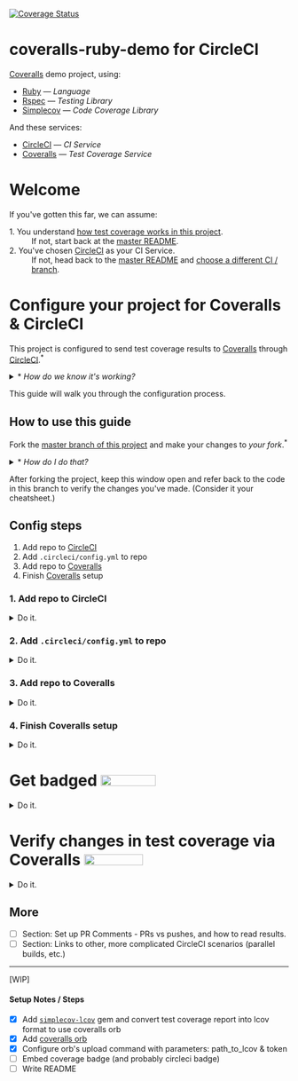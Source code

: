 [![Coverage Status](https://coveralls.io/repos/github/afinetooth/coveralls-demo-ruby/badge.svg?branch=travis)](https://coveralls.io/github/afinetooth/coveralls-demo-ruby?branch=travis)

# coveralls-ruby-demo for CircleCI

[Coveralls](https://coveralls.io/) demo project, using:

* [Ruby](https://www.ruby-lang.org/) — *Language*
* [Rspec](https://rspec.info/) — *Testing Library*
* [Simplecov](https://github.com/colszowka/simplecov) — *Code Coverage Library*

And these services:

* [CircleCI](https://circleci.com/) — *CI Service*
* [Coveralls](https://coveralls.io/) — *Test Coverage Service*

# Welcome

If you've gotten this far, we can assume:

<dl>
  <dt>1. You understand <a href="https://github.com/afinetooth/coveralls-demo-ruby#1-understand-test-coverage-in-this-project">how test coverage works in this project</a>.</dt>
  <dd>If not, start back at the <a href="https://github.com/afinetooth/coveralls-demo-ruby">master README</a>.</dd>

  <dt>2. You've chosen <a href="https://circleci.com/">CircleCI</a> as your CI Service.</dt>
  <dd>If not, head back to the <a href="https://github.com/afinetooth/coveralls-demo-ruby">master README</a> and <a href="https://github.com/afinetooth/coveralls-demo-ruby#which-ci-service-will-you-use">choose a different CI / branch</a>.</dd>
</dl>

# Configure your project for Coveralls & CircleCI

This project is configured to send test coverage results to [Coveralls](https://coveralls.io/) through [CircleCI](https://circleci.com/).<sup>*</sup>

<details>
   <summary>* <em>How do we know it's working?</em></summary>

---

Notice the Coveralls badge at the top of the page:

[![Coverage Status](https://coveralls.io/repos/github/afinetooth/coveralls-demo-ruby/badge.svg?branch=travis)](https://coveralls.io/github/afinetooth/coveralls-demo-ruby?branch=travis)

That tells us we're configured correctly and successfully receiving coverage reports back from [Coveralls](https://coveralls.io/).

---

</details>

This guide will walk you through the configuration process.

## How to use this guide

Fork the [master branch of this project](https://github.com/afinetooth/coveralls-demo-ruby/tree/master) and make your changes to *your fork*.<sup>*</sup>

<details>
   <summary>* <em>How do I do that?</em></summary>

---

<details>
   <summary><strong>1. Fork the project</strong></summary>

---

Click the __Fork__ button:

![fork-this-project.png](../media/media/fork-this-project.png)

GitHub will tell you it's working on your fork:

![forking-this-project.png](../media/media/forking-this-project.png)

When it's done, you'll see a new repo that looks just like the original, called `coveralls-demo-ruby`, only now you'll notice it belongs to you:

![you-forked-this-project.png](../media/media/you-forked-this-project.png)

---

</details>

<details>
   <summary><strong>2. Clone the project</strong></summary>

---


Click the __Clone or download__ button, then click the __Clipboard icon__ to copy the URL:

![clone-this-project.png](../media/media/clone-this-project.png)

Now go to your terminal and enter the clone command:

```
git clone git@github.com:<your-github-username>/coveralls-demo-ruby.git
```

Your results should look something like this:

```
Cloning into 'coveralls-demo-ruby'...
Enter passphrase for key '/Users/jameskessler/.ssh/id_rsa':
remote: Enumerating objects: 66, done.
remote: Counting objects: 100% (66/66), done.
remote: Compressing objects: 100% (66/66), done.
remote: Total 543 (delta 40), reused 0 (delta 0), pack-reused 477
Receiving objects: 100% (543/543), 2.51 MiB | 3.05 MiB/s, done.
Resolving deltas: 100% (335/335), done.
```

Great. Now you have a working copy of the project on your local machine.

---

</details>

<details>
   <summary><strong>3. Create a new working branch</strong></summary>

---

Change directories into the project directory:

```
cd coveralls-demo-ruby/
```

And create the new working branch:

*(Call the new branch whatever you wish, for instance: `circle-ci`.)*

```
git checkout -b circle-ci
```

Great. Now you're in a working branch where you can make changes to your own copy of this repo.

You're ready to continue with this guide.

</details>

---

</details>

After forking the project, keep this window open and refer back to the code in this branch to verify the changes you've made. (Consider it your cheatsheet.)

## Config steps

1. Add repo to [CircleCI](https://circleci.com/)
2. Add `.circleci/config.yml` to repo
3. Add repo to [Coveralls](https://coveralls.io/)
4. Finish [Coveralls](https://coveralls.io/) setup

### 1. Add repo to CircleCI

<details>
   <summary>Do it. </summary>

---

*If you haven't done so already, [fork this project](https://github.com/afinetooth/coveralls-demo-ruby/blob/travis/README.md#how-to-use-this-guide) and clone it down to your local machine so you're working with a local copy that belongs to you.*

*The rest of these steps apply to* <strong>your *project, not this one</strong>.*

---

To add a new public repo to [CircleCI](http://circleci.com/), __[Log in](https://https://circleci.com/vcs-authorize/)__ at [https://https://circleci.com/vcs-authorize/](https://https://circleci.com/vcs-authorize/) with your GitHub login<sup>*</sup>:

[CIRCLECI - LOGIN]

If you belong to multiple GitHub Organizations, select the one that applies to your project:

[CIRCLECI - CHOOSE ORG]

Then you'll see the list of GitHub projects for your organization:

[CIRCLECI - ORG PROJECTS]

Click __Set Up Project__ next to your newly forked project:

[CIRCLECI - SET UP PROJECT]

Then you'll see the New Project Set Up page for `coveralls-demo-ruby`:

[CIRCLECI - SET UP PROJECT COVERALLS-DEMO-RUBY]

Here you have the choice to let CircleCI walk you through setting up your project, or adding your on config file manually:

[CIRCLECI - SET UP PROJECT COVERALLS-DEMO-RUBY - OPTIONS FOR HOW TO PROCEED]

We're going to add our config file manually because it's actually simpler and quicker, so...

Click __Add Manually__:

[CIRCLECI - SET UP PROJECT COVERALLS-DEMO-RUBY - ADD CONFIG MANUALLY]

You'll receive a prompt asking if you're already added a `./circle/config.yml` file to your repo:

[CIRCLECI - SET UP PROJECT COVERALLS-DEMO-RUBY - READY TO GO PROMPT]

You haven't so let's go do that now.

Just leave that window alone.<sup>*</sup> We'll come back to it.

<details>
  <summary>* <em>Oops, what if I clicked __Start Build__?</em></summary>
  
---

No worries, CircleCI will just try to run your first build...

[CIRCLECI - SET UP PROJECT COVERALLS-DEMO-RUBY - FIRST BUILD BROKEN]

... and fail, because it couldn't find a `./circle/config.yml` file in your repo.

We'll add that file next, so that problem will soon be rectified.

---

</details>

__Good news, though! [CircleCI](http://circleci.com/) is now tracking your repo.__

---

</details>

### 2. Add `.circleci/config.yml` to repo

<details>
   <summary>Do it. </summary>

---

In your working branch (the one you created when you entered `git checkout -b circle-ci`), create a new, empty file called `.circleci/config.yml`.<sup>*</sup>

<details>
  <summary>* <em>Wait, what does that `.circleci/` part in `.circleci/config.yml` mean?</em></summary>

---

The `.circleci/` part is a folder (an invisible folder), so first just create a new folder and call it `.circleci`. For instance:

```
mkdir .circleci
```

Then open that folder and create the `config.yml` file inside it. For instance:

```
cd .circleci
vi config.yml
```

That's if you want to create a new file in the `vi` editor, via the command line. In m ost cases, you can simply create a folder and file by the same names in your IDE. Your choice.

Then end result should just be that you have a new folder, and a new file living in that folder, sitting in the root directory of your project:

```
.
..
.circleci/config.yml
lib/
spec/
[...]
```

---

</details>

Now, paste the following configuration settings into your empty `.circleci/config.yml`:

```
version: 2.1

jobs:
  build:
    docker:
      - image: cimg/ruby:2.6.5-node
    steps:
      - checkout
      - run:
          name: Install Bundler
          command: gem install bundler:2.1.4
      - run:
          name: Install dependencies with bundler
          command: bundle install
      - run:
          name: Run tests
          command: bundle exec rspec
          
workflows:
  version: 2.1
  build_and_test:
    jobs:
      - build:
        filters:
          branches:
            only:
              - circle-ci
```

<details>
  <summary><em>What do those settings mean?</em></summary>

---

__[EXPLAIN CONFIG SETTINGS]__

---

</details>

Save the file and commit it:

```
git add .
git commit -m "Add .circleci/config.yml."
```

Then add the file to your repo by pushing it up to GitHub:

```
git push -u origin circle-ci
```

And guess what?

__That's it! CircleCI is building your project in its remote CI environment.__

<details>
   <summary><em>Prove it!</em></summary>

---

CircleCI started building your project the moment you pushed that last commit:

```
git push -u origin circle-ci
```

To prove that to yourself, just visit [CircleCI](https://app.circleci.com/) to see your first build.

For us, that meant going here:<br />
[https://app.circleci.com/pipelines/github/coverallsapp/coveralls-demo-ruby](https://app.circleci.com/pipelines/github/coverallsapp/coveralls-demo-ruby)

Your URL will be different, but should follow this format:

```
https://app.circleci.com/pipelines/github/<your-github-username>/<your-github-repo>
```

Your first build should look something like this:

__[CIRCLECI - FIRST SUCCESSFUL BUILD]__

A successful build&mdash;albeit, without much going on.

Notice those test results, which look the same as on our local machine:

```
bundle exec rspec 
 
ClassOne
  covered
    returns 'covered'

Finished in 0.00127 seconds (files took 0.11459 seconds to load) 
1 example, 0 failures

Coverage report generated for RSpec to /home/circleci/project/coverage. 4 / 5 LOC (80.0%) covered. 
```

That means our tests passed and, therefore, our build succeeded.

</details>

Now, let's tell [CircleCI](https://app.circleci.com/) to start sending its test results to [Coveralls](http://coveralls.io).

---

</details>

### 3. Add repo to Coveralls

<details>
   <summary>Do it. </summary>

---

To add your repo to [Coveralls](https://coveralls.io/sign-in), go to [http://coveralls.io/sign-in](https://coveralls.io/sign-in) and __Sign In__ with GitHub:

![coveralls-sign-in.png](../media/media/coveralls-sign-in.png)

Upon first sign-in, you won't have any active repos, so go to [Add Repos](https://coveralls.io/repos/new) and find a list of your public repos:

![coveralls-add-repo.png](../media/media/coveralls-add-repo.png)

To add your repo, simply click the __Toggle control__ next to your __repo name__, switching it to __ON__:

![coveralls-add-repo-turn-on.png](../media/media/coveralls-add-repo-turn-on.png)

<details>
   <summary><em>Wait, I don't see my repo!</em></summary>

---

In that case, click on the __Sync Repos button__ in the upper right:

![coveralls-add-repo-sync-repos.png](../media/media/coveralls-add-repo-sync-repos.png)

<details>
   <summary><em>What about my private repos?</em></summary>

---

[Coveralls](https://coveralls.io/) is free to use for public repos. To add private repos, you'll need to [subscribe](http://coveralls.io/sign-up).

</details>

---

</details>

Great! [Coveralls](https://coveralls.io/) is now tracking your repo.

---

</details>

### 4. Finish Coveralls setup

<details>
   <summary>Do it. </summary>

---

[Add content here.]

---

</details>

# Get badged <img src="../media/media/coveralls-badge-80-percent.png" width="99px" height="20px">

<details>
   <summary>Do it. </summary>

---

At the bottom of your Coveralls start page:

__[CHANGE THIS IMAGE TO COVERALLS > CIRCLE-CI BRANCH]__

![coveralls-first-coverage-report.png](../media/media/coveralls-first-coverage-report.png)

You'll see a box like this instructing you to badge your repo:

![coveralls-badge-your-repo.png](../media/media/coveralls-badge-your-repo.png)

Click the __Embed button__ and choose the version of markup that applies for you:

![coveralls-badge-your-repo-choose-embed-markup.png](../media/media/coveralls-badge-your-repo-choose-embed-markup.png)

*(For a GitHub README, that's the __Markdown__ version.)*

Then paste the markup into the top of your README, and...

__Voilà__:

![coveralls-badge-80-percent.png](../media/media/coveralls-badge-80-percent.png)

__Your repo is badged!__

---

</details>

# Verify changes in test coverage via Coveralls <img src="../media/media/coveralls-badge-100-percent.png" width="106px" height="20px">

<details>
   <summary>Do it. </summary>

---

Since you understand [how test coverage works in this project](https://github.com/afinetooth/coveralls-demo-ruby#1-understand-test-coverage-in-this-project), let's verify those same results through the [Coveralls](https://coveralls.io/) service.

If you've already [configured your project to use Coveralls & Travis CI](https://github.com/afinetooth/coveralls-demo-ruby/blob/travis/README.md#config-steps), then [Travis CI](https://travis-ci.org/) has already pushed your first build to [Coveralls](https://coveralls.io/), and you've noted that coverage stands at 80%:

__[CHANGE THIS IMAGE TO COVERALLS > CIRCLE-CI BRANCH]__

![coveralls-first-build-80-percent.png](../media/media/coveralls-first-build-80-percent.png)

The badge on your repo reinforces that:

![coveralls-badge-80-percent.png](../media/media/coveralls-badge-80-percent.png)

Now let's validate that [Coveralls](https://coveralls.io/) is tracking *changes in test coverage* on our project.

To do that, let's add a test that lifts coverage to 100%.

Open the test file, `/spec/class_one_spec.rb`, and uncomment the second test in the file, so that this:

```ruby
require 'spec_helper'
require 'class_one'

describe ClassOne do

  describe "covered" do
    it "returns 'covered'" do
      expect(ClassOne.covered).to eql("covered")
    end
  end

  # Uncomment below to achieve 100% coverage
  # describe "uncovered" do
  #   it "returns 'uncovered'" do
  #     expect(ClassOne.uncovered).to eql("uncovered")
  #   end
  # end
end
```

Becomes this:

```ruby
require 'spec_helper'
require 'class_one'

describe ClassOne do

  describe "covered" do
    it "returns 'covered'" do
      expect(ClassOne.covered).to eql("covered")
    end
  end

  # Uncomment below to achieve 100% coverage
  describe "uncovered" do
    it "returns 'uncovered'" do
      expect(ClassOne.uncovered).to eql("uncovered")
    end
  end
end
```

Now, save the file, commit the change and push it to GitHub:

```
git commit -m "Add tests to make coverage 100%."
git push
```

That push will trigger a [new build at Travis CI](#):

__[CHANGE THIS IMAGE TO NEW BUILD AT CIRCLE-CI]__

![travis-new-build-100-percent.png](../media/media/travis-new-build-100-percent.png)

<details>
  <summary><em>Output pertaining to Coveralls:</em></summary>

---

Notice the output spanning from the command running our test suite (`bundle exec rspec`) through the completion of that command (`The command "bundle exec rspec" exited with zero.`), after which we see the completion of the entire build (`Done. Your build exited with zero.`):

__[CHANGE THIS IMAGE TO NEW BUILD DETAILS AT CIRCLE-CI]__

![travis-new-build-100-percent-output.png](../media/media/travis-new-build-100-percent-output.png)

Now notice the very specific output that pertains to our coverage report being sent to Coveralls, which runs from the command (`[Coveralls] Submitting to http://coveralls.io/api/v1`) through (`Coverage report sent to Coveralls.`):

__[CHANGE THIS IMAGE TO NEW BUILD DETAILS AT CIRCLE-CI]__

![travis-new-build-100-percent-output-zoomed.png](../media/media/travis-new-build-100-percent-output-zoomed.png)

---

</details>

Which in turn triggers a [new build at Coveralls](#):

__[CHANGE THIS IMAGE TO COVERALLS > CIRCLE-CI BRANCH]__

![coveralls-new-build-100-percent.png](../media/media/coveralls-new-build-100-percent.png)

Which now reads 100%:

__[CHANGE THIS IMAGE TO COVERALLS > CIRCLE-CI BRANCH]__

![coveralls-new-build-100-percent-zoomed.png](../media/media/coveralls-new-build-100-percent-zoomed.png)

Which is reinforced by your updated badge:

![coveralls-badge-100-percent.png](../media/media/coveralls-badge-100-percent.png)

__Bam! Automated test coverage updates&mdash;from [Coveralls](https://coveralls.io/).__

---

</details>

## More

- [ ] Section: Set up PR Comments - PRs vs pushes, and how to read results.
- [ ] Section: Links to other, more complicated CircleCI scenarios (parallel builds, etc.)

---

[WIP]

#### Setup Notes / Steps
- [x] Add [`simplecov-lcov`](https://github.com/fortissimo1997/simplecov-lcov) gem and convert test coverage report into lcov format to use coveralls orb
- [x] Add [coveralls orb](https://circleci.com/orbs/registry/orb/coveralls/coveralls)
- [x] Configure orb's upload command with parameters: path_to_lcov & token
- [ ] Embed coverage badge (and probably circleci badge)
- [ ] Write README
